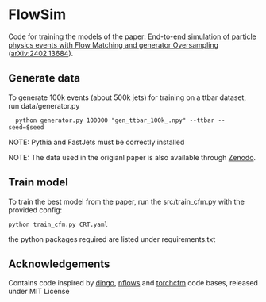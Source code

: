 # FlowSim
Code for training the models of the paper: [End-to-end simulation of particle physics events with Flow Matching and generator Oversampling](https://iopscience.iop.org/article/10.1088/2632-2153/ad563c) ([arXiv:2402.13684](https://arxiv.org/abs/2402.13684)).

## Generate data
To generate 100k events (about 500k jets) for training on a ttbar dataset, run data/generator.py
```
  python generator.py 100000 "gen_ttbar_100k_.npy" --ttbar --seed=$seed 
```
NOTE: Pythia and FastJets must be correctly installed

NOTE: The data used in the origianl paper is also available through [Zenodo](https://zenodo.org/records/11126625).

## Train model

To train the best model from the paper, run the src/train_cfm.py with the provided config:

```
python train_cfm.py CRT.yaml
```

the python packages required are listed under requirements.txt

## Acknowledgements
Contains code inspired by [dingo](https://github.com/dingo-gw/dingo/tree/FMPE), [nflows](https://github.com/bayesiains/nflows) and [torchcfm](https://github.com/atong01/conditional-flow-matching) code bases, released under MIT License
